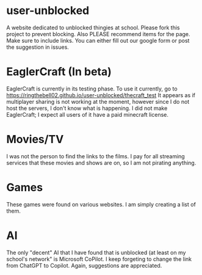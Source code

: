 # user-unblocked
A website dedicated to unblocked thingies at school.
Please fork this project to prevent blocking.
Also PLEASE recommend items for the page. Make sure to include links. You can either fill out our google form or post the suggestion in issues.
# EaglerCraft (In beta)
EaglerCraft is currently in its testing phase. To use it currently, go to https://ringthebell02.github.io/user-unblocked/thecraft_test
It appears as if multiplayer sharing is not working at the moment, however since I do not host the servers, I don't know what is happening.
I did not make EaglerCraft; I expect all users of it have a paid minecraft license.
# Movies/TV
I was not the person to find the links to the films. I pay for all streaming services that these movies and shows are on, so I am not pirating anything.
# Games
These games were found on various websites. I am simply creating a list of them.
# AI
The only "decent" AI that I have found that is unblocked (at least on my school's network" is Microsoft CoPilot. I keep forgeting to change the link from ChatGPT to Copilot. Again, suggestions are appreciated.
